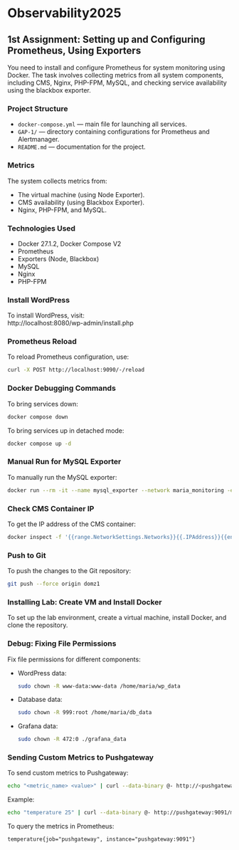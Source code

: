 # Observability2025
## 1st Assignment: Setting up and Configuring Prometheus, Using Exporters

You need to install and configure Prometheus for system monitoring using Docker. The task involves collecting metrics from all system components, including CMS, Nginx, PHP-FPM, MySQL, and checking service availability using the blackbox exporter.

### Project Structure

- `docker-compose.yml` — main file for launching all services.
- `GAP-1/` — directory containing configurations for Prometheus and Alertmanager.
- `README.md` — documentation for the project.

### Metrics

The system collects metrics from:
- The virtual machine (using Node Exporter).
- CMS availability (using Blackbox Exporter).
- Nginx, PHP-FPM, and MySQL.

### Technologies Used

- Docker 27.1.2, Docker Compose V2
- Prometheus
- Exporters (Node, Blackbox)
- MySQL
- Nginx
- PHP-FPM

### Install WordPress
To install WordPress, visit:  
http://localhost:8080/wp-admin/install.php

### Prometheus Reload
To reload Prometheus configuration, use:
```bash
curl -X POST http://localhost:9090/-/reload
```

### Docker Debugging Commands
To bring services down:  
```bash
docker compose down
```  
To bring services up in detached mode:  
```bash
docker compose up -d
```

### Manual Run for MySQL Exporter
To manually run the MySQL exporter:  
```bash
docker run --rm -it --name mysql_exporter --network maria_monitoring -e DATA_SOURCE_NAME="root:root_password@tcp(db:3306)/" prom/mysqld-exporter:v0.12.1
```

### Check CMS Container IP
To get the IP address of the CMS container:  
```bash
docker inspect -f '{{range.NetworkSettings.Networks}}{{.IPAddress}}{{end}}' cms
```

### Push to Git
To push the changes to the Git repository:  
```bash
git push --force origin domz1
```

### Installing Lab: Create VM and Install Docker
To set up the lab environment, create a virtual machine, install Docker, and clone the repository.

### Debug: Fixing File Permissions
Fix file permissions for different components:

- WordPress data:  
  ```bash
  sudo chown -R www-data:www-data /home/maria/wp_data
  ```
- Database data:  
  ```bash
  sudo chown -R 999:root /home/maria/db_data
  ```
- Grafana data:  
  ```bash
  sudo chown -R 472:0 ./grafana_data
  ```

### Sending Custom Metrics to Pushgateway
To send custom metrics to Pushgateway:
```bash
echo "<metric_name> <value>" | curl --data-binary @- http://<pushgateway_address>:<pushgateway_port>/metrics/job/<job_name>/instance/<instance_name>
```
Example:  
```bash
echo "temperature 25" | curl --data-binary @- http://pushgateway:9091/metrics/job/temperature_metrics/instance/pushgateway
```

To query the metrics in Prometheus:  
```promql
temperature{job="pushgateway", instance="pushgateway:9091"}
```
